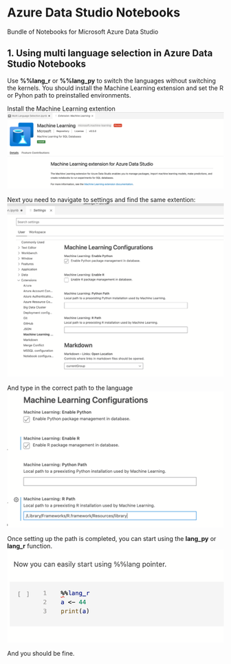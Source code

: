 # Azure Data Studio Notebooks
Bundle of Notebooks for Microsoft Azure Data Studio

## 1. Using multi language selection in Azure Data Studio Notebooks

Use **%%lang_r** or **%%lang_py** to switch the languages without switching the kernels.
You should install the Machine Learning extension and set the R or Pyhon path to preinstalled environments.


Install the Machine Learning extention
<img src="https://github.com/tomaztk/Azure-Data-Studio-Notebooks/blob/main/images/img01.png" width="800">

Next you need to navigate to settings and find the same extention:
<img src="https://github.com/tomaztk/Azure-Data-Studio-Notebooks/blob/main/images/img02.png" width="800">


And type in the correct path to the language
<img src="https://github.com/tomaztk/Azure-Data-Studio-Notebooks/blob/main/images/img03.png" width="800">


Once setting up the path is completed, you can start using the **lang_py** or **lang_r** function.
<img src="https://github.com/tomaztk/Azure-Data-Studio-Notebooks/blob/main/images/img04.png" width="800">

And you should be fine.
